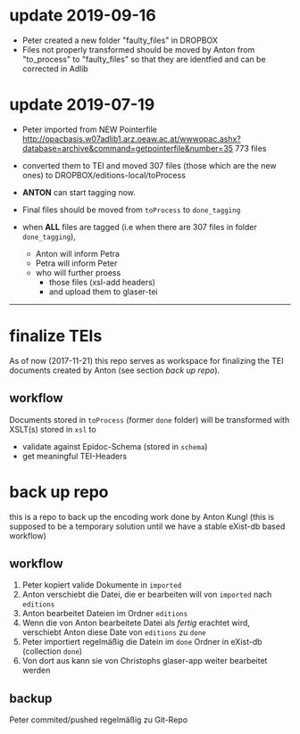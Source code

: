 # update 2019-09-16

* Peter created a new folder "faulty_files" in DROPBOX
* Files not properly transformed should be moved by Anton from "to_process" to "faulty_files" so that they are identfied and can be corrected in Adlib

# update 2019-07-19

* Peter imported from NEW Pointerfile http://opacbasis.w07adlib1.arz.oeaw.ac.at/wwwopac.ashx?database=archive&command=getpointerfile&number=35 773 files
* converted them to TEI and moved 307 files (those which are the new ones) to DROPBOX/editions-local/toProcess

* **ANTON** can start tagging now.
* Final files should be moved from `toProcess` to `done_tagging`
* when **ALL** files are tagged (i.e when there are 307 files in folder `done_tagging`),
  * Anton will inform Petra
  * Petra will inform Peter
  * who will further proess
    * those files (xsl-add headers)
    * and upload them to glaser-tei


-------------------------------------------------

# finalize TEIs

As of now (2017-11-21) this repo serves as workspace for finalizing the TEI documents created by Anton (see section *back up repo*).

## workflow

Documents stored in `toProcess` (former `done` folder) will be transformed with XSLT(s) stored in `xsl` to

* validate against Epidoc-Schema (stored in `schema`)
* get meaningful TEI-Headers



# back up repo

this is a repo to back up the encoding work done by Anton Kungl (this is supposed to be a temporary solution until we have a stable eXist-db based workflow)

## workflow

1. Peter kopiert valide Dokumente in `imported`
2. Anton verschiebt die Datei, die er bearbeiten will von `imported` nach `editions`
3. Anton bearbeitet Dateien im Ordner `editions`
4. Wenn die von Anton bearbeitete Datei als *fertig* erachtet wird, verschiebt Anton diese Date von `editions` zu `done`
5. Peter importiert regelmäßig die Datein im `done` Ordner in eXist-db (collection `done`)
6. Von dort aus kann sie von Christophs glaser-app weiter bearbeitet werden

## backup

Peter commited/pushed regelmäßig zu Git-Repo
